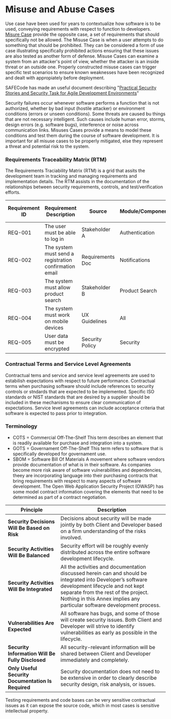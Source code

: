 # Misuse and Abuse Cases
Use case have been used for years to contextualize how software is to be used, conveying requirements with respect to function to developers. <u>Misure Case</u> provide the opposite case, a set of requirements that should specifically not be allowed.
The Misuse Case is when a user attempts to do something that should be prohibited. They can be considered a form of use case illustrating specifically prohibited actions ensuring that these issues are also tested as another form of defense. Misuse Cases can examine a system from an attacker's point of view, whether the attacker is an inside threat or an outside one. Properly constructed misuse cases can trigger specific test scenarios to ensure known weaknesses have been recognized and dealt with appropiately before deployment.

SAFECode has made an useful document describing "[Practical Security Stories and Security Task for Agile Development Environments](.\SAFECode_Agile_Dev_Security0712.pdf)"

Security failures occur whenever software performs a function that is not authorized, whether by bad input (hostile attacker) or environment conditions (errors or unseen conditions). Some threats are caused bu things that are not necessary intelligent. Such causes include human error, storms, design errors (e.g. software bugs), interference or noise across communication links. Misuses Cases provide a means to model these conditions and test them during the course of software development.
It is important for all misuse cases to be properly mitigated, else they represent a threat and potential risk to the system.

### Requirements Traceability Matrix (RTM)
The Requirements Traciability Matrix (RTM) is a grid that assits the development team in tracking and managing requirements and implementation details. The RTM assists in the documentation of the relationships between security requirements, controls, and test/verification efforts.

| **Requirement ID** | **Requirement Description**                                  | **Source**        | **Module/Component**    | **Use Case** | **Test Case ID**    | **Status**       |
|--------------------|---------------------------------------------------------------|-------------------|--------------------------|--------------|----------------------|------------------|
| REQ-001            | The user must be able to log in                               | Stakeholder A     | Authentication           | UC-01        | TC-001               | Verified         |
| REQ-002            | The system must send a registration confirmation email        | Requirements Doc  | Notifications            | UC-02        | TC-002               | In Progress      |
| REQ-003            | The system must allow product search                          | Stakeholder B     | Product Search           | UC-03        | TC-003, TC-004       | Not Started      |
| REQ-004            | The system must work on mobile devices                        | UX Guidelines     | All                      | -            | TC-005               | Verified         |
| REQ-005            | User data must be encrypted                                   | Security Policy   | Security                 | UC-04        | TC-006               | In Progress      |



### Contractual Terms and Service Level Agreements
Contractual tems and service and service level agreements are used to estabilish expectations with respect to future performance. Contractual terms when purchasing software should include references to security controls or stndards that are expected to be implemented. Specific ISO standards or NIST standards that are desired by a supplier should be included in these mechanisms to ensure clear communication of expectations. Service level agreements can include acceptance criteria that software is expected to pass prior to integration.

### Terminology
- COTS = Commercial Off-The-Shelf
This term describes an element that is readily available for purchase and integration into a system.
- GOTS = Governament Off-The-Shelf
This term refers to software that is specifically developed for governament use.
- SBOM = Software Bill Of Materials
A movement where software vendors provide documentation of what is in their software. As companies become more risk aware of software vulnerabilities and dependencies, theey are incorporating language into their purchasing contracts that bring requirements with respect to many aspects of software development. The Open Web Application Security Project (OWASP) has some model contract information covering the elements that need to be determined as part of a contract negotiation. 

| Principle                                   | Description                                                                                                                                   |
|---------------------------------------------|-----------------------------------------------------------------------------------------------------------------------------------------------|
| **Security Decisions Will Be Based on Risk** | Decisions about security will be made jointly by both Client and Developer based on a firm understanding of the risks involved.              |
| **Security Activities Will Be Balanced**    | Security effort will be roughly evenly distributed across the entire software development lifecycle.                                          |
| **Security Activities Will Be Integrated**  | All the activities and documentation discussed herein can and should be integrated into Developer’s software development lifecycle and not kept separate from the rest of the project. Nothing in this Annex implies any particular software development process. |
| **Vulnerabilities Are Expected**            | All software has bugs, and some of those will create security issues. Both Client and Developer will strive to identify vulnerabilities as early as possible in the lifecycle. |
| **Security Information Will Be Fully Disclosed** | All security-relevant information will be shared between Client and Developer immediately and completely.                                     |
| **Only Useful Security Documentation Is Required** | Security documentation does not need to be extensive in order to clearly describe security design, risk analysis, or issues.                 |

Testing requirements and code bases can be very sensitive contractual issues as it can expose the source code, which in most cases is sensitive intellectual property.

